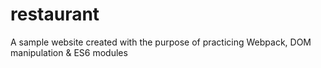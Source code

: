 # restaurant
A sample website created with the purpose of practicing Webpack, DOM manipulation &amp; ES6 modules
